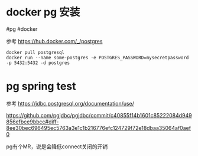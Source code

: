 

# docker pg 安装
#pg
#docker 

参考  https://hub.docker.com/_/postgres



```console
docker pull postgresql
docker run --name some-postgres -e POSTGRES_PASSWORD=mysecretpassword -p 5432:5432 -d postgres
```


# pg spring test



参考
https://jdbc.postgresql.org/documentation/use/


https://github.com/pgjdbc/pgjdbc/commit/c40855f14b1601c85222084d949856efbce9bbcc#diff-8ee30bec696495ec5763a3e1c1b216776efc124729f72e18dbaa35064af0aef0

pg有个MR，说是会降低connect关闭的开销

